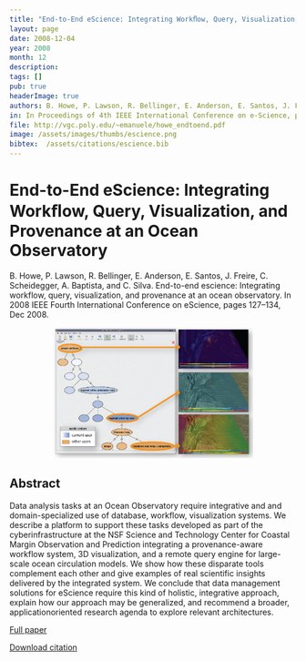 ```yaml
---
title: "End-to-End eScience: Integrating Workﬂow, Query, Visualization, and Provenance at an Ocean Observatory"
layout: page
date: 2008-12-04
year: 2008
month: 12
description:
tags: []
pub: true
headerImage: true
authors: B. Howe, P. Lawson, R. Bellinger, E. Anderson, E. Santos, J. Freire, C. Scheidegger, A. Baptista, C. Silva
in: In Proceedings of 4th IEEE International Conference on e-Science, pp. 127-134
file: http://vgc.poly.edu/~emanuele/howe_endtoend.pdf
image: /assets/images/thumbs/escience.png
bibtex:  /assets/citations/escience.bib
---
```


# End-to-End eScience: Integrating Workﬂow, Query, Visualization, and Provenance at an Ocean Observatory

B. Howe, P. Lawson, R. Bellinger, E. Anderson, E. Santos, J. Freire, C. Scheidegger, A. Baptista, and C. Silva. End-to-end escience: Integrating workflow, query, visualization, and provenance at an ocean observatory. In 2008 IEEE Fourth International Conference on eScience, pages 127–134, Dec 2008.

<center><img src="/assets/images/thumbs/escience.png" style="width: 70%;" /></center>

## Abstract
Data analysis tasks at an Ocean Observatory require integrative and and domain-specialized use of database, workflow, visualization systems. We describe a platform to support these tasks developed as part of the cyberinfrastructure at the NSF Science and Technology Center for Coastal Margin Observation and Prediction integrating a provenance-aware workflow system, 3D visualization, and a remote query engine for large-scale ocean circulation models. We show how these disparate tools complement each other and give examples of real scientific insights delivered by the integrated system. We conclude that data management solutions for eScience require this kind of holistic, integrative approach, explain how our approach may be generalized, and recommend a broader, applicationoriented research agenda to explore relevant architectures.

[Full paper](http://vgc.poly.edu/~emanuele/howe_endtoend.pdf)

[Download citation](/assets/citations/escience.bib) 
